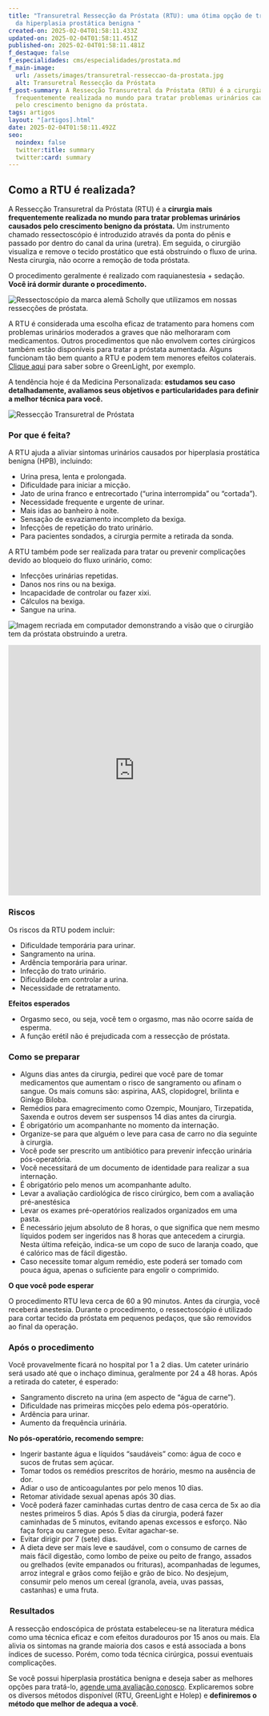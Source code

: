 ```yaml
---
title: "Transuretral Ressecção da Próstata (RTU): uma ótima opção de tratamento
  da hiperplasia prostática benigna "
created-on: 2025-02-04T01:58:11.433Z
updated-on: 2025-02-04T01:58:11.451Z
published-on: 2025-02-04T01:58:11.481Z
f_destaque: false
f_especialidades: cms/especialidades/prostata.md
f_main-image:
  url: /assets/images/transuretral-resseccao-da-prostata.jpg
  alt: Transuretral Ressecção da Próstata
f_post-summary: A Ressecção Transuretral da Próstata (RTU) é a cirurgia mais
  frequentemente realizada no mundo para tratar problemas urinários causados
  pelo crescimento benigno da próstata.
tags: artigos
layout: "[artigos].html"
date: 2025-02-04T01:58:11.492Z
seo:
  noindex: false
  twitter:title: summary
  twitter:card: summary
---
```

## Como a RTU é realizada? 

A Ressecção Transuretral da Próstata (RTU) é a **cirurgia mais frequentemente realizada no mundo para tratar problemas urinários causados pelo crescimento benigno da próstata.** Um instrumento chamado ressectoscópio é introduzido através da ponta do pênis e passado por dentro do canal da urina (uretra). Em seguida, o cirurgião visualiza e remove o tecido prostático que está obstruindo o fluxo de urina. Nesta cirurgia, não ocorre a remoção de toda próstata. 

O procedimento geralmente é realizado com raquianestesia + sedação. **Você irá dormir durante o procedimento.** 

![Ressectoscópio da marca alemã Scholly que utilizamos em nossas ressecções de próstata. ](/assets/images/ressectoscópio-da-marca-alemã-scholly-que-utilizamos-em-nossas-ressecções-de-próstata.jpg "Ressectoscópio da marca alemã Scholly que utilizamos em nossas ressecções de próstata. ")

A RTU é considerada uma escolha eficaz de tratamento para homens com problemas urinários moderados a graves que não melhoraram com medicamentos. Outros procedimentos que não envolvem cortes cirúrgicos também estão disponíveis para tratar a próstata aumentada. Alguns funcionam tão bem quanto a RTU e podem tem menores efeitos colaterais. [Clique aqui](https://uroconsult.com.br/artigos/entenda-o-greenlight/) para saber sobre o GreenLight, por exemplo. 

A tendência hoje é da Medicina Personalizada: **estudamos seu caso detalhadamente, avaliamos seus objetivos e particularidades para definir a melhor técnica para você.** 

![Ressecção Transuretral de Próstata](/assets/images/ressecção-transuretral-de-próstata.jpg "Ressecção Transuretral de Próstata")

### Por que é feita? 

A RTU ajuda a aliviar sintomas urinários causados por hiperplasia prostática benigna (HPB), incluindo: 

* Urina presa, lenta e prolongada. 
* Dificuldade para iniciar a micção. 
* Jato de urina franco e entrecortado (“urina interrompida” ou “cortada”). 
* Necessidade frequente e urgente de urinar. 
* Mais idas ao banheiro à noite. 
* Sensação de esvaziamento incompleto da bexiga. 
* Infecções de repetição do trato urinário. 
* Para pacientes sondados, a cirurgia permite a retirada da sonda. 

A RTU também pode ser realizada para tratar ou prevenir complicações devido ao bloqueio do fluxo urinário, como: 

* Infecções urinárias repetidas. 
* Danos nos rins ou na bexiga. 
* Incapacidade de controlar ou fazer xixi. 
* Cálculos na bexiga. 
* Sangue na urina. 

![Imagem recriada em computador demonstrando a visão que o cirurgião tem da próstata obstruindo a uretra. ](/assets/images/imagem-recriada-em-computador-demonstrando-a-visão-que-o-cirurgião-tem-da-próstata-obstruindo-a-uretra-1-.png "Imagem recriada em computador demonstrando a visão que o cirurgião tem da próstata obstruindo a uretra. ")

<div style="text-align: center; margin-bottom: 20px;">
  <iframe
    width="100%"
    height="500"
    src="https://www.youtube.com/embed/a7gqGVRJZQs"
    title="Ressecção endoscópica da próstata"
    frameborder="0"
    allow="accelerometer; autoplay; clipboard-write; encrypted-media; gyroscope; picture-in-picture; web-share"
    referrerpolicy="strict-origin-when-cross-origin"
    allowfullscreen
    id="responsive-video"
    style="max-width: 800px; margin: 0 auto; display: block;"
  ></iframe>
  <script>
    function adjustIframeHeight() {
      var iframe = document.getElementById('responsive-video');
      if (window.innerWidth < 768) {
        iframe.style.height = '300px'; // Altura para celular
      } else {
        iframe.style.height = '500px'; // Altura para desktop
      }
    }  </script>
</div>

### Riscos 

Os riscos da RTU podem incluir: 

* Dificuldade temporária para urinar. 
* Sangramento na urina. 
* Ardência temporária para urinar. 
* Infecção do trato urinário. 
* Dificuldade em controlar a urina. 
* Necessidade de retratamento. 

**Efeitos esperados** 

* Orgasmo seco, ou seja, você tem o orgasmo, mas não ocorre saída de esperma. 
* A função erétil não é prejudicada com a ressecção de próstata. 

### Como se preparar 

* Alguns dias antes da cirurgia, pedirei que você pare de tomar medicamentos que aumentam o risco de sangramento ou afinam o sangue. Os mais comuns são: aspirina, AAS, clopidogrel, brilinta e Ginkgo Biloba. 
* Remédios para emagrecimento como Ozempic, Mounjaro, Tirzepatida, Saxenda e outros devem ser suspensos 14 dias antes da cirurgia. 
* É obrigatório um acompanhante no momento da internação. 
* Organize-se para que alguém o leve para casa de carro no dia seguinte à cirurgia. 
* Você pode ser prescrito um antibiótico para prevenir infecção urinária pós-operatória. 
* Você necessitará de um documento de identidade para realizar a sua internação.  
* É obrigatório pelo menos um acompanhante adulto. 
* Levar a avaliação cardiológica de risco cirúrgico, bem com a avaliação pré-anestésica 
* Levar os exames pré-operatórios realizados organizados em uma pasta. 
* É necessário jejum absoluto de 8 horas, o que significa que nem mesmo líquidos podem ser ingeridos nas 8 horas que antecedem a cirurgia. Nesta última refeição, indica-se um copo de suco de laranja coado, que é calórico mas de fácil digestão. 
* Caso necessite tomar algum remédio, este poderá ser tomado com pouca água, apenas o suficiente para engolir o comprimido. 

**O que você pode esperar** 

O procedimento RTU leva cerca de 60 a 90 minutos. Antes da cirurgia, você receberá anestesia. Durante o procedimento, o ressectoscópio é utilizado para cortar tecido da próstata em pequenos pedaços, que são removidos ao final da operação. 

### Após o procedimento 

Você provavelmente ficará no hospital por 1 a 2 dias. Um cateter urinário será usado até que o inchaço diminua, geralmente por 24 a 48 horas. Após a retirada do cateter, é esperado: 

* Sangramento discreto na urina (em aspecto de “água de carne”). 
* Dificuldade nas primeiras micções pelo edema pós-operatório. 
* Ardência para urinar. 
* Aumento da frequência urinária. 

**No pós-operatório, recomendo sempre:** 

* Ingerir bastante água e líquidos “saudáveis” como: água de coco e sucos de frutas sem açúcar. 
* Tomar todos os remédios prescritos de horário, mesmo na ausência de dor. 
* Adiar o uso de anticoagulantes por pelo menos 10 dias. 
* Retomar atividade sexual apenas após 30 dias. 
* Você poderá fazer caminhadas curtas dentro de casa cerca de 5x ao dia nestes primeiros 5 dias. Após 5 dias da cirurgia, poderá fazer caminhadas de 5 minutos, evitando apenas excessos e esforço. Não faça força ou carregue peso. Evitar agachar-se. 
* Evitar dirigir por 7 (sete) dias. 
* A dieta deve ser mais leve e saudável, com o consumo de carnes de mais fácil digestão, como lombo de peixe ou peito de frango, assados ou grelhados (evite empanados ou frituras), acompanhadas de legumes, arroz integral e grãos como feijão e grão de bico. No desjejum, consumir pelo menos um cereal (granola, aveia, uvas passas, castanhas) e uma fruta. 

###  Resultados 

A ressecção endoscópica de próstata estabeleceu-se na literatura médica como uma técnica eficaz e com efeitos duradouros por 15 anos ou mais. Ela alivia os sintomas na grande maioria dos casos e está associada a bons índices de sucesso. Porém, como toda técnica cirúrgica, possui eventuais complicações.

Se você possui hiperplasia prostática benigna e deseja saber as melhores opções para tratá-lo, [agende uma avaliação conosco](https://web.whatsapp.com/send/?phone=5592982252490). Explicaremos sobre os diversos métodos disponível (RTU, GreenLight e Holep) e **definiremos o método que melhor de adequa a você**.